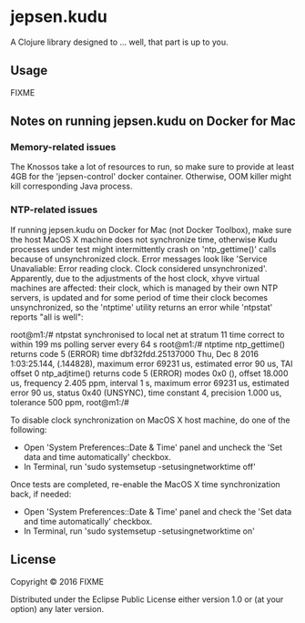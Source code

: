 # jepsen.kudu

A Clojure library designed to ... well, that part is up to you.

## Usage

FIXME

## Notes on running jepsen.kudu on Docker for Mac

### Memory-related issues
The Knossos take a lot of resources to run, so make sure to provide at least
4GB for the 'jepsen-control' docker container.  Otherwise, OOM killer might
kill corresponding Java process.

### NTP-related issues
If running jepsen.kudu on Docker for Mac (not Docker Toolbox), make sure
the host MacOS X machine does not synchronize time, otherwise Kudu processes
under test might intermittently crash on 'ntp_gettime()' calls because of
unsynchronized clock.  Error messages look like 'Service Unavaliable:
Error reading clock. Clock considered unsynchronized'.  Apparently,
due to the adjustments of the host clock, xhyve virtual machines are affected:
their clock, which is managed by their own NTP servers, is updated and
for some period of time their clock becomes unsynchronized, so the 'ntptime'
utility returns an error while 'ntpstat' reports "all is well":

root@m1:/# ntpstat
synchronised to local net at stratum 11
   time correct to within 199 ms
   polling server every 64 s
root@m1:/# ntptime
ntp_gettime() returns code 5 (ERROR)
  time dbf32fdd.25137000  Thu, Dec  8 2016  1:03:25.144, (.144828),
  maximum error 69231 us, estimated error 90 us, TAI offset 0
ntp_adjtime() returns code 5 (ERROR)
  modes 0x0 (),
  offset 18.000 us, frequency 2.405 ppm, interval 1 s,
  maximum error 69231 us, estimated error 90 us,
  status 0x40 (UNSYNC),
  time constant 4, precision 1.000 us, tolerance 500 ppm,
root@m1:/#

To disable clock synchronization on MacOS X host machine, do one of the
following:
  * Open 'System Preferences::Date & Time' panel and uncheck the
    'Set data and time automatically' checkbox.
  * In Terminal, run 'sudo systemsetup -setusingnetworktime off'

Once tests are completed, re-enable the MacOS X time synchronization back,
if needed:
  * Open 'System Preferences::Date & Time' panel and check the
    'Set data and time automatically' checkbox.
  * In Terminal, run 'sudo systemsetup -setusingnetworktime on'

## License

Copyright © 2016 FIXME

Distributed under the Eclipse Public License either version 1.0 or (at
your option) any later version.
